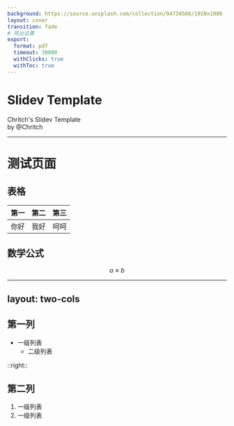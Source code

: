 ```yaml
---
background: https://source.unsplash.com/collection/94734566/1920x1080
layout: cover
transition: fade
# 导出设置
export:
  format: pdf
  timeout: 30000
  withClicks: true
  withToc: true
---
```


# Slidev Template

Chritch's Slidev Template  
by @Chritch

---

# 测试页面

## 表格

|第一|第二|第三|
|---|---|---|
|你好|我好|呵呵|

## 数学公式

$$
a \equiv b
$$

---
layout: two-cols
---

## 第一列

- 一级列表
  - 二级列表

::right::

## 第二列

1. 一级列表
2. 一级列表
